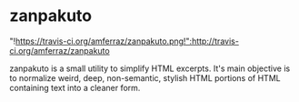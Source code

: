 # zanpakuto


"!https://travis-ci.org/amferraz/zanpakuto.png!":http://travis-ci.org/amferraz/zanpakuto

zanpakuto is a small utility to simplify HTML excerpts. It's main objective is
to normalize weird, deep, non-semantic, stylish HTML portions of HTML
containing text into a cleaner form.
